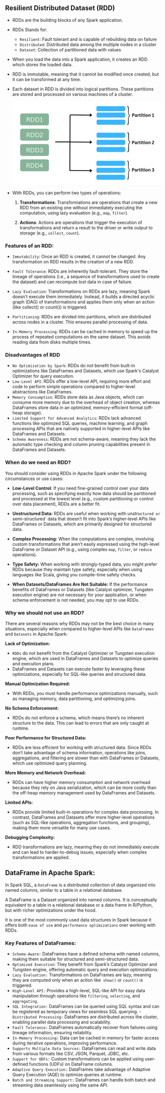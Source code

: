 ## Resilient Distributed Dataset (RDD)
- RDDs are the building blocks of any Spark application. 
- RDDs Stands for:
  - `Resilient`: Fault tolerant and is capable of rebuilding data on failure
  - `Distributed`: Distributed data among the multiple nodes in a cluster
  - `Dataset`: Collection of partitioned data with values

- When you load the data into a Spark application, it creates an RDD which stores the loaded data.
- RDD is immutable, meaning that it cannot be modified once created, but it can be transformed at any time.
- Each dataset in RDD is divided into logical partitions. These partitions are stored and processed on various machines of a cluster.

  ![](https://github.com/rohish-zade/PySpark/blob/main/materials/rdd-in-spark.webp)

- With RDDs, you can perform two types of operations:
  1. **Transformations**: Transformations are operations that create a new RDD from an existing one without immediately executing the computation, using lazy evaluation (e.g., `map`, `filter`).
 
  2. **Actions**: Actions are operations that trigger the execution of transformations and return a result to the driver or write output to storage (e.g., `collect`, `count`).

### Features of an RDD:

- `Immutability`: Once an RDD is created, it cannot be changed. Any transformation on RDD results in the creation of a new RDD.

- `Fault Tolerance`: RDDs are inherently fault-tolerant. They store the lineage of operations (i.e., a sequence of transformations used to create the dataset) and can recompute lost data in case of failure.

- `Lazy Evaluation`: Transformations on RDDs are lazy, meaning Spark doesn’t execute them immediately. Instead, it builds a directed acyclic graph (DAG) of transformations and applies them only when an action (like collect() or count()) is triggered.

- `Partitioning`: RDDs are divided into partitions, which are distributed across nodes in a cluster. This ensures parallel processing of data.

- `In-Memory Processing`: RDDs can be cached in memory to speed up the process of repeated computations on the same dataset. This avoids reading data from disks multiple times.

### Disadvantages of RDD
- `No Optimization by Spark`: RDDs do not benefit from built-in optimizations like DataFrames and Datasets, which use Spark's Catalyst Optimizer for query execution.
- `Low-Level API`: RDDs offer a low-level API, requiring more effort and code to perform simple operations compared to higher-level abstractions like DataFrames.
- `Memory Consumption`: RDDs store data as Java objects, which can consume more memory due to the overhead of object creation, whereas DataFrames store data in an optimized, memory-efficient format (off-heap storage).
- `Limited Support for Advanced Analytics`: RDDs lack advanced functions like optimized SQL queries, machine learning, and graph processing APIs that are natively supported in higher-level APIs like DataFrames and Datasets.
- `Schema Awareness`: RDDs are not schema-aware, meaning they lack the automatic type checking and column pruning capabilities present in DataFrames and Datasets.


### When do we need an RDD?
You should consider using RDDs in Apache Spark under the following circumstances or use cases:

- **Low-Level Control**: If you need fine-grained control over your data processing, such as specifying exactly how data should be partitioned and processed at the lowest level (e.g., custom partitioning or control over data placement), RDDs are a better fit.

- **Unstructured Data:** RDDs are useful when working with unstru`ctured or `semi-structured` data that doesn’t fit into Spark’s higher-level APIs like DataFrames or Datasets, which are primarily designed for structured data.

- **Complex Processing:** When the computations are complex, involving custom transformations that aren’t easily expressed using the high-level DataFrame or Dataset API (e.g., using complex `map`, `filter`, or `reduce` operations).

- **Type Safety:** When working with strongly-typed data, you might prefer RDDs because they maintain type safety, especially when using languages like Scala, giving you compile-time safety checks.

- **When Datasets/DataFrames Are Not Suitable:** If the performance benefits of DataFrames or Datasets (like Catalyst optimizer, Tungsten execution engine) are not necessary for your application, or when schema enforcement is not needed, you may opt to use RDDs.


### Why we should not use an RDD?
There are several reasons why RDDs may not be the best choice in many situations, especially when compared to higher-level APIs like `DataFrames` and `Datasets` in Apache Spark:

**Lack of Optimization:**
- `RDDs` do not benefit from the Catalyst Optimizer or Tungsten execution engine, which are used in DataFrames and Datasets to optimize queries and execution plans.
- DataFrames and Datasets can execute faster by leveraging these optimizations, especially for SQL-like queries and structured data.

**Manual Optimization Required:**
- With RDDs, you must handle performance optimizations manually, such as managing memory, data partitioning, and optimizing joins.

**No Schema Enforcement:**
- RDDs do not enforce a schema, which means there’s no inherent structure to the data. This can lead to errors that are only caught at runtime.

**Poor Performance for Structured Data:**
- RDDs are less efficient for working with structured data. Since RDDs don’t take advantage of schema information, operations like joins, aggregations, and filtering are slower than with DataFrames or Datasets, which use optimized query planning.

**More Memory and Network Overhead:**
- RDDs can have higher memory consumption and network overhead because they rely on Java serialization, which can be more costly than the off-heap memory management used by DataFrames and Datasets.

**Limited APIs:**
- RDDs provide limited built-in operations for complex data processing. In contrast, DataFrames and Datasets offer more higher-level operations (such as SQL-like operations, aggregation functions, and grouping), making them more versatile for many use cases.

**Debugging Complexity:**
- RDD transformations are lazy, meaning they do not immediately execute and can lead to harder-to-debug issues, especially when complex transformations are applied.


## DataFrame in Apache Spark:
In Spark SQL, a `DataFrame` is a distributed collection of data organized into named columns, similar to a table in a relational database. 

A DataFrame is a Dataset organized into named columns. It is conceptually equivalent to a table in a relational database or a data frame in R/Python, but with richer optimizations under the hood.

It is one of the most commonly used data structures in Spark because it offers both `ease of use` and `performance optimizations` over working with RDDs.

### Key Features of DataFrames:

- `Schema-Aware:` DataFrames have a defined schema with named columns, making them suitable for structured and semi-structured data.
- `Optimized Execution`: They benefit from Spark’s Catalyst Optimizer and Tungsten engine, offering automatic query and execution optimizations.
- `Lazy Evaluation:` Transformations on DataFrames are lazy, meaning they are computed only when an action like` show()` or `count()` is triggered.
- `High-Level API:` Provides a high-level, SQL-like API for easy data manipulation through operations like `filtering`, `selecting`, and `aggregating`.
- `SQL Integration:` DataFrames can be queried using SQL syntax and can be registered as temporary views for seamless SQL querying.
-` Distributed Processing:` DataFrames are distributed across the cluster, enabling parallel data processing and scalability.
- `Fault Tolerance:` DataFrames automatically recover from failures using lineage information, ensuring reliability.
- `In-Memory Processing:` Data can be cached in memory for faster access during iterative operations, improving performance.
- `Supports Multiple Data Sources:` DataFrames can read and write data from various formats like CSV, JSON, Parquet, JDBC, etc.
- `Support for UDFs:` Custom transformations can be applied using user-defined functions (UDFs) on DataFrame columns.
- `Adaptive Query Execution:` DataFrames take advantage of Adaptive Query Execution (AQE) to optimize queries at runtime.
- `Batch and Streaming Support:` DataFrames can handle both batch and streaming data seamlessly using the same API.
